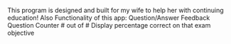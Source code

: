 This program is designed and built for my wife to help her with continuing education! 
Also Functionality of this app:
Question/Answer Feedback
Question Counter # out of #
Display percentage correct on that exam objective

